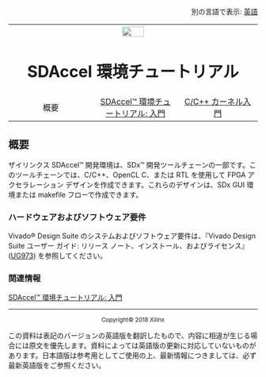 <p align="right">
	別の言語で表示: <a href="../master/README.md">英語</a>
</p>
<table style="width:100%">
  <tr>

<th width="100%" colspan="6"><img src="https://www.xilinx.com/content/dam/xilinx/imgs/press/media-kits/corporate/xilinx-logo.png" width="30%"/><h1>SDAccel 環境チュートリアル</h2>
</th>

  </tr>
  <tr>
    <td width="17%" align="center">概要</a></td>
    <td width="16%" align="center"><a href="./getting-started-tutorial/README.md">SDAccel™ 環境チュートリアル: 入門</a></td>
		<td width="16%" align="center"><a href="./docs/getting-started-with-c-kernels/getting-started.md">C/C++ カーネル入門</a></td>
  </tr>
</table>

## 概要

ザイリンクス SDAccel™ 開発環境は、SDx™ 開発ツールチェーンの一部です。このツールチェーンでは、C/C++、OpenCL C、または RTL を使用して FPGA アクセラレーション デザインを作成できます。これらのデザインは、SDx GUI 環境または makefile フローで作成できます。

### ハードウェアおよびソフトウェア要件  

Vivado® Design Suite のシステムおよびソフトウェア要件は、『Vivado Design Suite ユーザー ガイド: リリース ノート、インストール、およびライセンス』 ([UG973](https://japan.xilinx.com/cgi-bin/docs/rdoc?v=2018.2;t=vivado+release+notes)) を参照してください。

### 関連情報
<a href="./getting-started-tutorial/README.md">SDAccel™ 環境チュートリアル: 入門</a>  
<hr/>
<p align="center"><sup>Copyright&copy; 2018 Xilinx</sup></p>

この資料は表記のバージョンの英語版を翻訳したもので、内容に相違が生じる場合には原文を優先します。資料によっては英語版の更新に対応していないものがあります。日本語版は参考用としてご使用の上、最新情報につきましては、必ず最新英語版をご参照ください。